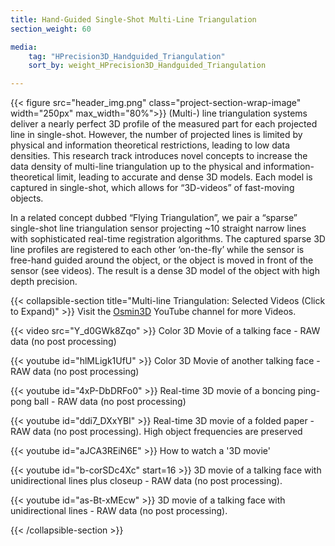 ```yaml
---
title: Hand-Guided Single-Shot Multi-Line Triangulation
section_weight: 60

media:
    tag: "HPrecision3D_Handguided_Triangulation"
    sort_by: weight_HPrecision3D_Handguided_Triangulation

---
```

{{< figure src="header_img.png" class="project-section-wrap-image" width="250px" max_width="80%">}}
(Multi-) line triangulation systems deliver a nearly perfect 3D profile of the measured part for each projected line in single-shot. However, the number of projected lines is limited by physical and information theoretical restrictions, leading to low data densities. This research track introduces novel concepts to increase the data density of multi-line triangulation up to the physical and information-theoretical limit, leading to accurate and dense 3D models. Each model is captured in single-shot, which allows for “3D-videos” of fast-moving objects. 

 In a related concept dubbed “Flying Triangulation”, we pair a “sparse” single-shot line triangulation sensor projecting ~10 straight narrow lines with sophisticated real-time registration algorithms. The captured sparse 3D line profiles are registered to each other ‘on-the-fly’ while the sensor is free-hand guided around the object, or the object is moved in front of the sensor (see videos). The result is a dense 3D model of the object with high depth precision.
 
{{< collapsible-section title="Multi-line Triangulation: Selected Videos (Click to Expand)" >}}
Visit the [Osmin3D](https://www.youtube.com/user/Osmin3D/videos) YouTube channel for more Videos.
<span class="center-text">

{{< video src="Y_d0GWk8Zqo" >}}
Color 3D Movie of a talking face - RAW data (no post processing)

{{< youtube id="hlMLigk1UfU" >}}
Color 3D Movie of another talking face - RAW data (no post processing)

{{< youtube id="4xP-DbDRFo0" >}}
Real-time 3D movie of a boncing ping-pong ball - RAW data (no post processing)

{{< youtube id="ddi7_DXxYBI" >}}
Real-time 3D movie of a folded paper - RAW data (no post processing). High object frequencies are preserved

{{< youtube id="aJCA3REiN6E" >}}
How to watch a '3D movie' </center>

{{< youtube id="b-corSDc4Xc" start=16 >}}
3D movie of a talking face with unidirectional lines plus closeup - RAW data (no post processing).

{{< youtube id="as-Bt-xMEcw" >}}
3D movie of a talking face with unidirectional lines - RAW data (no post processing).
</span>

 {{< /collapsible-section >}}